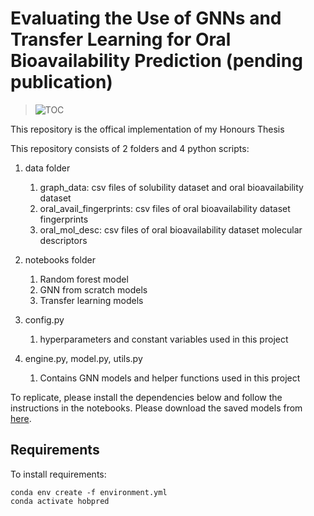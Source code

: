 # Evaluating the Use of GNNs and Transfer Learning for Oral Bioavailability Prediction (pending publication)


> ![TOC](https://user-images.githubusercontent.com/66246089/229825030-bf6dbc3f-ecdc-4adb-8c38-2d6427fc5a04.png)

This repository is the offical implementation of my Honours Thesis

This repository consists of 2 folders and 4 python scripts:

1. data folder
    1. graph_data: csv files of solubility dataset and oral bioavailability dataset
    2. oral_avail_fingerprints: csv files of oral bioavailability dataset fingerprints
    3. oral_mol_desc: csv files of oral bioavailability dataset molecular descriptors 

2. notebooks folder 
    1. Random forest model
    2. GNN from scratch models 
    3. Transfer learning models 
    
3. config.py
    1. hyperparameters and constant variables used in this project

4. engine.py, model.py, utils.py
    1. Contains GNN models and helper functions used in this project 
    
To replicate, please install the dependencies below and follow the instructions in the notebooks.
Please download the saved models from [here](https://drive.google.com/drive/folders/19O4Xo_F-6MKK5H6JE0ykrQ4ZNXoYdOCJ?usp=share_link).

## Requirements

To install requirements:

```setup
conda env create -f environment.yml
conda activate hobpred
```


